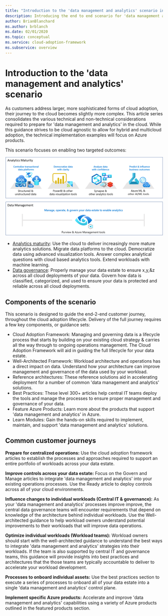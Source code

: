 ```yaml
---
title: "Introduction to the 'data management and analytics' scenario in Azure"
description: Introducing the end to end scenario for 'data management and analytics' in the cloud, with a focus on Azure implementation
author: BrianBlanchard
ms.author: brblanch
ms.date: 02/01/2020
ms.topic: conceptual
ms.service: cloud-adoption-framework
ms.subservice: overview
---
```


# Introduction to the 'data management and analytics' scenario

As customers address larger, more sophisticated forms of cloud adoption, their journey to the cloud becomes slightly more complex. This article series consolidates the various technical and non-technical considerations required to prepare for 'data management and analytics' in the cloud. While this guidance strives to be cloud agnostic to allow for hybrid and multicloud adoption, the technical implementation examples will focus on Azure products.

This scenario focuses on enabling two targeted outcomes:

!['Data management and analytics' outcomes](./media/scenario-scope.png)

- [Analytics maturity](./intro-analytics-maturity.md): Use the cloud to deliver increasingly more mature analytics solutions. Migrate data platforms to the cloud. Democratize data using advanced visualization tools. Answer complex analytical questions with cloud based analytics tools. Extend workloads with machine learning.
- [Data governance](./intro-data-governance.md): Properly manage your data estate to ensure x,y,&z across all cloud deployments of your data. Govern how data is classified, categorized, and used to ensure your data is protected and reliable across all cloud deployments.

## Components of the scenario

This scenario is designed to guide the end-2-end customer journey, throughout the cloud adoption lifecycle. Delivery of the full journey requires a few key components, or guidance sets:

- Cloud Adoption Framework: Managing and governing data is a lifecycle process that starts by building on your existing cloud strategy & carries all the way through to ongoing operations management. The Cloud Adoption Framework will aid in guiding the full lifecycle for your data estate.
- Well-Architected Framework: Workload architecture and operations has a direct impact on data. Understand how your architecture can improve management and governance of the data used by your workload.
- Reference architectures: These reference solutions aid in accelerating deployment for a number of common 'data management and analytics' solutions.
- Best Practices: These level 300+ articles help central IT teams deploy the tools and manage the processes to ensure proper management and governance of your data.
- Feature Azure Products: Learn more about the products that support 'data management and analytics' in Azure.
- Learn Modules: Gain the hands-on skills required to implement, maintain, and support 'data management and analytics' solutions.

## Common customer journeys

**Prepare for centralized operations:** Use the cloud adoption framework articles to establish the processes and approaches required to support an entire portfolio of workloads across your data estate.

**Improve controls across your data estate:** Focus on the Govern and Manage articles to integrate 'data management and analytics' into your existing operations processes. Use the Ready article to deploy controls across all of your cloud environments.

**Influence changes to individual workloads (Central IT & governance):** As your 'data management and analytics' processes improve improve, the central data governance teams will encounter requirements that depend on knowledge of the architecture behind individual workloads. Use the Well-architected guidance to help workload owners understand potential improvements to their workloads that will improve data operations.

**Optimize individual workloads (Workload teams):** Workload owners should start with the well-architected guidance to understand the best ways to integrate 'data management and analytics' strategies into their workloads. If the team is also supported by central IT and governance teams, this guidance will provide insights into best practices and architectures that the those teams are typically accountable to deliver to accelerate your workload development.

**Processes to onboard individual assets:** Use the best practices section to execute a series of processes to onboard all of your data estate into a single 'data management and analytics' control plane.

**Implement specific Azure products:** Accelerate and improve 'data management and analytics' capabilities using a variety of Azure products outlined in the featured products section.
